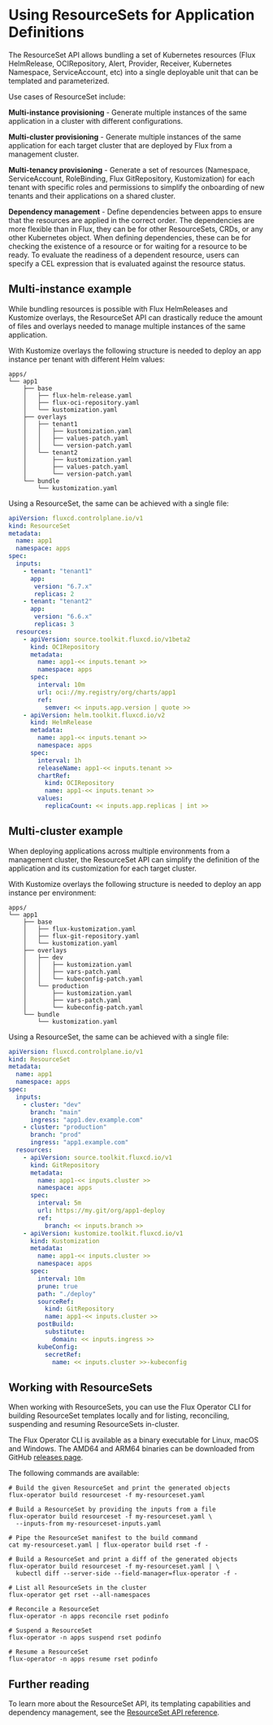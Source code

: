 # Using ResourceSets for Application Definitions

The ResourceSet API allows bundling a set of Kubernetes resources
(Flux HelmRelease, OCIRepository, Alert, Provider, Receiver, Kubernetes Namespace, ServiceAccount, etc)
into a single deployable unit that can be templated and parameterized.

Use cases of ResourceSet include:

**Multi-instance provisioning** - Generate multiple instances of the same application
in a cluster with different configurations.

**Multi-cluster provisioning** - Generate multiple instances of the same application for
each target cluster that are deployed by Flux from a management cluster.

**Multi-tenancy provisioning** - Generate a set of resources
(Namespace, ServiceAccount, RoleBinding, Flux GitRepository, Kustomization) for each tenant
with specific roles and permissions to simplify the onboarding of new tenants
and their applications on a shared cluster.

**Dependency management** - Define dependencies between apps to ensure that the resources
are applied in the correct order. The dependencies are more flexible  than in Flux,
they can be for other ResourceSets, CRDs, or any other Kubernetes object.
When defining dependencies, these can be for checking the existence of a resource
or for waiting for a resource to be ready. To evaluate the readiness of a dependent resource,
users can specify a CEL expression that is evaluated against the resource status.

## Multi-instance example

While bundling resources is possible with Flux HelmReleases and Kustomize overlays, the ResourceSet API
can drastically reduce the amount of files and overlays needed to manage multiple instances of the same application.

With Kustomize overlays the following structure is needed to deploy an app instance
per tenant with different Helm values:

```text
apps/
└── app1
    ├── base
    │   ├── flux-helm-release.yaml
    │   ├── flux-oci-repository.yaml
    │   └── kustomization.yaml
    ├── overlays
    │   ├── tenant1
    │   │   ├── kustomization.yaml
    │   │   ├── values-patch.yaml
    │   │   └── version-patch.yaml
    │   └── tenant2
    │       ├── kustomization.yaml
    │       ├── values-patch.yaml
    │       └── version-patch.yaml
    └── bundle
        └── kustomization.yaml
```

Using a ResourceSet, the same can be achieved with a single file:

```yaml
apiVersion: fluxcd.controlplane.io/v1
kind: ResourceSet
metadata:
  name: app1
  namespace: apps
spec:
  inputs:
    - tenant: "tenant1"
      app:
       version: "6.7.x"
       replicas: 2
    - tenant: "tenant2"
      app:
       version: "6.6.x"
       replicas: 3
  resources:
    - apiVersion: source.toolkit.fluxcd.io/v1beta2
      kind: OCIRepository
      metadata:
        name: app1-<< inputs.tenant >>
        namespace: apps
      spec:
        interval: 10m
        url: oci://my.registry/org/charts/app1
        ref:
          semver: << inputs.app.version | quote >>
    - apiVersion: helm.toolkit.fluxcd.io/v2
      kind: HelmRelease
      metadata:
        name: app1-<< inputs.tenant >>
        namespace: apps
      spec:
        interval: 1h
        releaseName: app1-<< inputs.tenant >>
        chartRef:
          kind: OCIRepository
          name: app1-<< inputs.tenant >>
        values:
          replicaCount: << inputs.app.replicas | int >>
```

## Multi-cluster example

When deploying applications across multiple environments from a management cluster, the ResourceSet API
can simplify the definition of the application and its customization for each target cluster.

With Kustomize overlays the following structure is needed to deploy an app instance
per environment:

```text
apps/
└── app1
    ├── base
    │   ├── flux-kustomization.yaml
    │   ├── flux-git-repository.yaml
    │   └── kustomization.yaml
    ├── overlays
    │   ├── dev
    │   │   ├── kustomization.yaml
    │   │   ├── vars-patch.yaml
    │   │   └── kubeconfig-patch.yaml
    │   └── production
    │       ├── kustomization.yaml
    │       ├── vars-patch.yaml
    │       └── kubeconfig-patch.yaml
    └── bundle
        └── kustomization.yaml
```

Using a ResourceSet, the same can be achieved with a single file:

```yaml
apiVersion: fluxcd.controlplane.io/v1
kind: ResourceSet
metadata:
  name: app1
  namespace: apps
spec:
  inputs:
    - cluster: "dev"
      branch: "main"
      ingress: "app1.dev.example.com"
    - cluster: "production"
      branch: "prod"
      ingress: "app1.example.com"
  resources:
    - apiVersion: source.toolkit.fluxcd.io/v1
      kind: GitRepository
      metadata:
        name: app1-<< inputs.cluster >>
        namespace: apps
      spec:
        interval: 5m
        url: https://my.git/org/app1-deploy
        ref:
          branch: << inputs.branch >>
    - apiVersion: kustomize.toolkit.fluxcd.io/v1
      kind: Kustomization
      metadata:
        name: app1-<< inputs.cluster >>
        namespace: apps
      spec:
        interval: 10m
        prune: true
        path: "./deploy"
        sourceRef:
          kind: GitRepository
          name: app1-<< inputs.cluster >>
        postBuild:
          substitute:
            domain: << inputs.ingress >>
        kubeConfig:
          secretRef:
            name: << inputs.cluster >>-kubeconfig
```

## Working with ResourceSets

When working with ResourceSets, you can use the Flux Operator CLI for building ResourceSet
templates locally and for listing, reconciling, suspending and resuming ResourceSets in-cluster.

The Flux Operator CLI is available as a binary executable for Linux, macOS and Windows.
The AMD64 and ARM64 binaries can be downloaded from
GitHub [releases page](https://github.com/controlplaneio-fluxcd/flux-operator/releases).

The following commands are available:

```shell
# Build the given ResourceSet and print the generated objects
flux-operator build resourceset -f my-resourceset.yaml

# Build a ResourceSet by providing the inputs from a file
flux-operator build resourceset -f my-resourceset.yaml \
  --inputs-from my-resourceset-inputs.yaml

# Pipe the ResourceSet manifest to the build command
cat my-resourceset.yaml | flux-operator build rset -f -

# Build a ResourceSet and print a diff of the generated objects
flux-operator build resourceset -f my-resourceset.yaml | \
  kubectl diff --server-side --field-manager=flux-operator -f -

# List all ResourceSets in the cluster
flux-operator get rset --all-namespaces

# Reconcile a ResourceSet 
flux-operator -n apps reconcile rset podinfo

# Suspend a ResourceSet 
flux-operator -n apps suspend rset podinfo

# Resume a ResourceSet 
flux-operator -n apps resume rset podinfo
```

## Further reading

To learn more about the ResourceSet API, its templating capabilities and dependency management,
see the [ResourceSet API reference](../resourceset.md).
